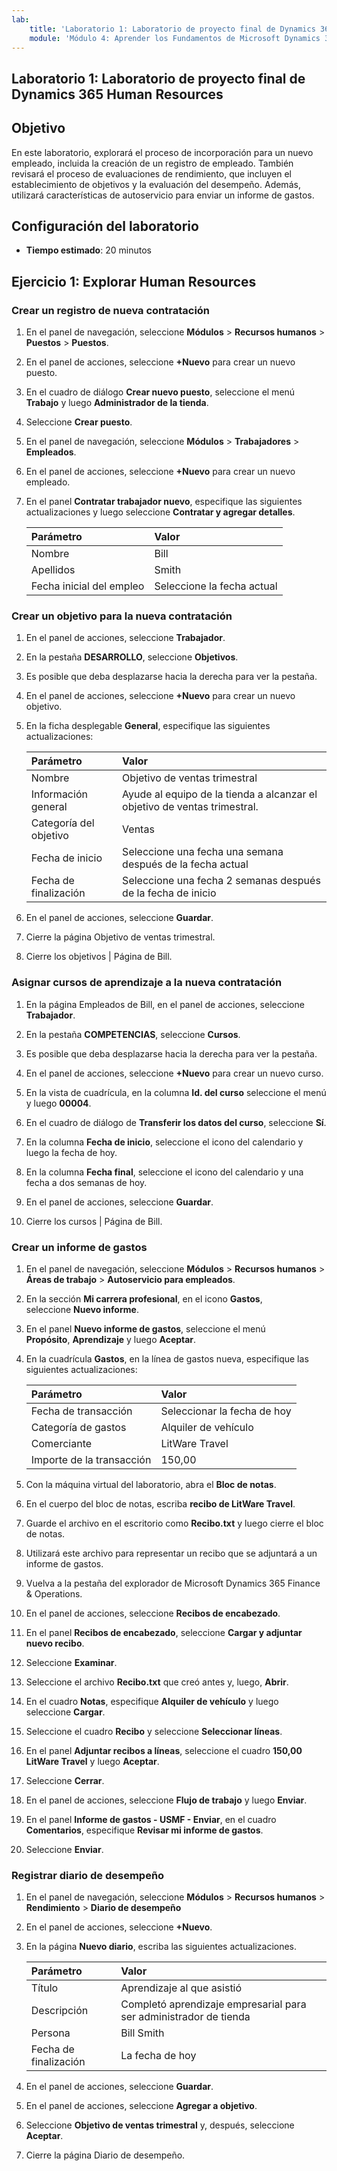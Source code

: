 ```yaml
---
lab:
    title: 'Laboratorio 1: Laboratorio de proyecto final de Dynamics 365 Human Resources'
    module: 'Módulo 4: Aprender los Fundamentos de Microsoft Dynamics 365 Human Resources'
---
```


## Laboratorio 1: Laboratorio de proyecto final de Dynamics 365 Human Resources

## Objetivo

En este laboratorio, explorará el proceso de incorporación para un nuevo empleado, incluida la creación de un registro de empleado. También revisará el proceso de evaluaciones de rendimiento, que incluyen el establecimiento de objetivos y la evaluación del desempeño. Además, utilizará características de autoservicio para enviar un informe de gastos.

## Configuración del laboratorio

- **Tiempo estimado**: 20 minutos 

## Ejercicio 1: Explorar Human Resources

### Crear un registro de nueva contratación

1. En el panel de navegación, seleccione **Módulos** > **Recursos humanos** > **Puestos** > **Puestos**.

1. En el panel de acciones, seleccione **+Nuevo** para crear un nuevo puesto.

1. En el cuadro de diálogo **Crear nuevo puesto**, seleccione el menú **Trabajo** y luego **Administrador de la tienda**.

1. Seleccione **Crear puesto**.

1. En el panel de navegación, seleccione **Módulos** > **Trabajadores** > **Empleados**.

1. En el panel de acciones, seleccione **+Nuevo** para crear un nuevo empleado.

1. En el panel **Contratar trabajador nuevo**, especifique las siguientes actualizaciones y luego seleccione **Contratar y agregar detalles**.

    | **Parámetro** | **Valor** |
    | :--- | :---- |
    | Nombre | Bill |
    | Apellidos | Smith |
    | Fecha inicial del empleo | Seleccione la fecha actual|

### Crear un objetivo para la nueva contratación

1. En el panel de acciones, seleccione **Trabajador**.

1. En la pestaña **DESARROLLO**, seleccione **Objetivos**.

1. Es posible que deba desplazarse hacia la derecha para ver la pestaña.

1. En el panel de acciones, seleccione **+Nuevo** para crear un nuevo objetivo.

1. En la ficha desplegable **General**, especifique las siguientes actualizaciones:

    | **Parámetro** | **Valor** |
    | :--- | :---- |
    | Nombre | Objetivo de ventas trimestral |
    | Información general | Ayude al equipo de la tienda a alcanzar el objetivo de ventas trimestral. |
    | Categoría del objetivo | Ventas |
    | Fecha de inicio | Seleccione una fecha una semana después de la fecha actual |
    | Fecha de finalización | Seleccione una fecha 2 semanas después de la fecha de inicio |

1. En el panel de acciones, seleccione **Guardar**.

1. Cierre la página Objetivo de ventas trimestral.

1. Cierre los objetivos | Página de Bill.

### Asignar cursos de aprendizaje a la nueva contratación

1. En la página Empleados de Bill, en el panel de acciones, seleccione **Trabajador**.

1. En la pestaña **COMPETENCIAS**, seleccione **Cursos**.

1. Es posible que deba desplazarse hacia la derecha para ver la pestaña.

1. En el panel de acciones, seleccione **+Nuevo** para crear un nuevo curso.

1. En la vista de cuadrícula, en la columna **Id. del curso** seleccione el menú y luego **00004**.

1. En el cuadro de diálogo de **Transferir los datos del curso**, seleccione **Sí**.

1. En la columna **Fecha de inicio**, seleccione el icono del calendario y luego la fecha de hoy.

1. En la columna **Fecha final**, seleccione el icono del calendario y una fecha a dos semanas de hoy.

1. En el panel de acciones, seleccione **Guardar**.

1. Cierre los cursos | Página de Bill.

### Crear un informe de gastos

1. En el panel de navegación, seleccione **Módulos** > **Recursos humanos** > **Áreas de trabajo** > **Autoservicio para empleados**.

1. En la sección **Mi carrera profesional**, en el icono **Gastos**, seleccione **Nuevo informe**.

1. En el panel **Nuevo informe de gastos**, seleccione el menú **Propósito**, **Aprendizaje** y luego **Aceptar**.

1. En la cuadrícula **Gastos**, en la línea de gastos nueva, especifique las siguientes actualizaciones:

    | **Parámetro** | **Valor** |
    | :--- | :---- |
    | Fecha de transacción | Seleccionar la fecha de hoy |
    | Categoría de gastos | Alquiler de vehículo |
    | Comerciante | LitWare Travel |
    | Importe de la transacción | 150,00 |

1. Con la máquina virtual del laboratorio, abra el **Bloc de notas**.

1. En el cuerpo del bloc de notas, escriba **recibo de LitWare Travel**.

1. Guarde el archivo en el escritorio como **Recibo.txt** y luego cierre el bloc de notas.

1. Utilizará este archivo para representar un recibo que se adjuntará a un informe de gastos.

1. Vuelva a la pestaña del explorador de Microsoft Dynamics 365 Finance & Operations.

1. En el panel de acciones, seleccione **Recibos de encabezado**.

1. En el panel **Recibos de encabezado**, seleccione **Cargar y adjuntar nuevo recibo**.

1. Seleccione **Examinar**.

1. Seleccione el archivo **Recibo.txt** que creó antes y, luego, **Abrir**.

1. En el cuadro **Notas**, especifique **Alquiler de vehículo** y luego seleccione **Cargar**.

1. Seleccione el cuadro **Recibo** y seleccione **Seleccionar líneas**.

1. En el panel **Adjuntar recibos a líneas**, seleccione el cuadro **150,00 LitWare Travel** y luego **Aceptar**.

1. Seleccione **Cerrar**.

1. En el panel de acciones, seleccione **Flujo de trabajo** y luego **Enviar**.

1. En el panel **Informe de gastos - USMF - Enviar**, en el cuadro **Comentarios**, especifique **Revisar mi informe de gastos**.

1. Seleccione **Enviar**.

### Registrar diario de desempeño

1. En el panel de navegación, seleccione **Módulos** > **Recursos humanos** > **Rendimiento** > **Diario de desempeño**

1. En el panel de acciones, seleccione **+Nuevo**.

1. En la página **Nuevo diario**, escriba las siguientes actualizaciones.


    | **Parámetro** | **Valor** |
    | :--- | :---- |
    | Título | Aprendizaje al que asistió |
    | Descripción | Completó aprendizaje empresarial para ser administrador de tienda |
    | Persona | Bill Smith |
    | Fecha de finalización | La fecha de hoy |

1. En el panel de acciones, seleccione **Guardar**.

1. En el panel de acciones, seleccione **Agregar a objetivo**.

1. Seleccione **Objetivo de ventas trimestral** y, después, seleccione **Aceptar**.

1. Cierre la página Diario de desempeño.
